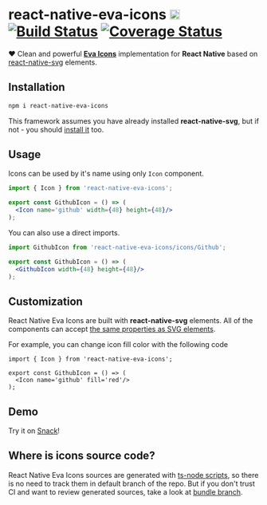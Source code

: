 # react-native-eva-icons [<img src="https://i.imgur.com/oMcxwZ0.png" alt="Eva Design System" height="20px" />][link:eva] [![Build Status][badge:travis-ci]][link:travis-ci] [![Coverage Status][badge:coveralls]][link:coveralls]

❤️ Clean and powerful [**Eva Icons**][link:eva-icons] implementation for **React Native** based on [react-native-svg][link:react-native-svg] elements.

## Installation

```bash
npm i react-native-eva-icons
```

This framework assumes you have already installed **react-native-svg**, but if not - you should [install it][link:react-native-svg:install] too.

## Usage

Icons can be used by it's name using only `Icon` component.

```jsx
import { Icon } from 'react-native-eva-icons';

export const GithubIcon = () => (
  <Icon name='github' width={48} height={48}/>
);
```

You can also use a direct imports.

```jsx
import GithubIcon from 'react-native-eva-icons/icons/Github';

export const GithubIcon = () => (
  <GithubIcon width={48} height={48}/>
);
```

## Customization

React Native Eva Icons are built with  **react-native-svg** elements. All of the components can accept [the same properties as SVG elements][link:react-native-svg:props].

For example, you can change icon fill color with the following code

```tsx
import { Icon } from 'react-native-eva-icons';

export const GithubIcon = () => (
  <Icon name='github' fill='red'/>
);
```

## Demo

Try it on [Snack][link:demo]!

## Where is icons source code?

React Native Eva Icons sources are generated with [ts-node scripts](./scripts/ts-node), so there is no need to track them in default branch of the repo. But if you don't trust CI and want to review generated sources, take a look at [bundle branch][link:build-branch].

[link:build-branch]: https://github.com/artyorsh/react-native-eva-icons/tree/bundle/v1.0.0-beta.1
[link:demo]: https://snack.expo.io/@art.yorsh/5cecd7
[link:eva-icons]: https://github.com/akveo/eva-icons
[link:react-native-svg]: https://github.com/react-native-community/react-native-svg
[link:react-native-svg:install]: https://github.com/react-native-community/react-native-svg#installation
[link:react-native-svg:props]: https://github.com/react-native-community/react-native-svg#common-props
[link:travis-ci]: https://travis-ci.com/artyorsh/react-native-eva-icons
[link:coveralls]: https://coveralls.io/github/artyorsh/react-native-eva-icons?branch=master
[link:eva]: https://eva.design
[badge:travis-ci]: https://travis-ci.com/artyorsh/react-native-eva-icons.svg?branch=master
[badge:coveralls]: https://coveralls.io/repos/github/artyorsh/react-native-eva-icons/badge.svg?branch=master
